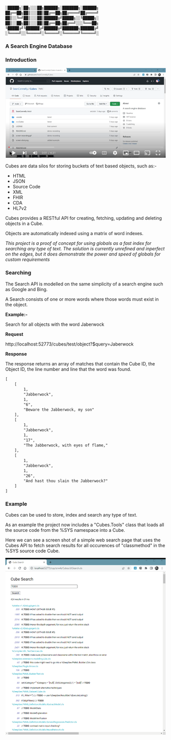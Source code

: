 ```
░█████╗░██╗░░░██╗██████╗░███████╗░██████╗
██╔══██╗██║░░░██║██╔══██╗██╔════╝██╔════╝
██║░░╚═╝██║░░░██║██████╦╝█████╗░░╚█████╗░
██║░░██╗██║░░░██║██╔══██╗██╔══╝░░░╚═══██╗
╚█████╔╝╚██████╔╝██████╦╝███████╗██████╔╝
░╚════╝░░╚═════╝░╚═════╝░╚══════╝╚═════╝░
```    
### A Search Engine Database

### Introduction

[![Cubes Demonstration](YouTubeVideo.png)](https://www.youtube.com/watch?v=tZ7ZsrQdu08 "Cubes Demonstration")

Cubes are data silos for storing buckets of text based objects, such as:-

* HTML
* JSON
* Source Code
* XML
* FHIR
* CDA
* HL7v2

Cubes provides a RESTful API for creating, fetching, updating and deleting objects in a Cube.

Objects are automatically indexed using a matrix of word indexes.

*This project is a proof of concept for using globals as a fast index for searching any type of text. The solution is currently unrefined and inperfect on the edges, but it does demonstrate the power and speed of globals for custom requirements*

### Searching

The Search API is modelled on the same simplicity of a search engine such as Google and Bing.

A Search consists of one or more words where those words must exist in the object.

**Example:-**

Search for all objects with the word Jaberwock

**Request**

http://localhost:52773/cubes/test/object?$query=Jaberwock

**Response**

The response returns an array of matches that contain the Cube ID, the Object ID, the line number and line that the word was found.

```
[
    [
        1,
        "Jabberwock",
        1,
        "6",
        "Beware the Jabberwock, my son"
    ],
    [
        1,
        "Jabberwock",
        1,
        "17",
        "The Jabberwock, with eyes of flame,"
    ],
    [
        1,
        "Jabberwock",
        1,
        "26",
        "And hast thou slain the Jabberwock?"
    ]
]
```

### Example

Cubes can be used to store, index and search any type of text.

As an example the project now includes a "Cubes.Tools" class that loads all the source code from the %SYS namespace into a Cube.

Here we can see a screen shot of a simple web search page that uses the Cubes API to fetch search results for all occurences of "classmethod" in the %SYS source code Cube.

![Web Search Screenshot](/screen-recording.gif)
